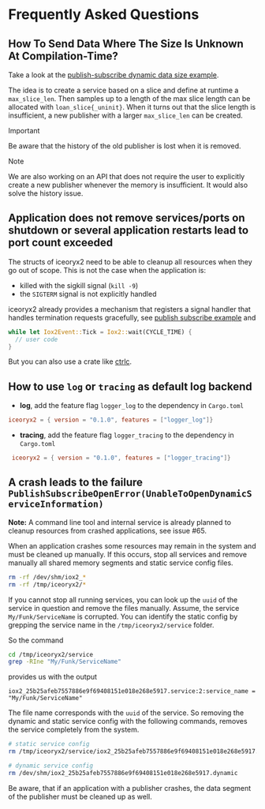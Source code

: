 # Frequently Asked Questions

## How To Send Data Where The Size Is Unknown At Compilation-Time?

Take a look at the
[publish-subscribe dynamic data size example](examples/examples/publish_subscribe_dynamic_data_size).

The idea is to create a service based on a slice and define at runtime a `max_slice_len`. Then
samples up to a length of the max slice length can be allocated with `loan_slice{_uninit}`. When it
turns out that the slice length is insufficient, a new publisher with a larger `max_slice_len` can
be created.

 > [!IMPORTANT]
 > Be aware that the history of the old publisher is lost when it is removed.

 > [!NOTE]
 > We are also working on an API that does not require the user to explicitly create a
 > new publisher whenever the memory is insufficient. It would also solve the
 > history issue.

## Application does not remove services/ports on shutdown or several application restarts lead to port count exceeded

The structs of iceoryx2 need to be able to cleanup all resources when they
go out of scope. This is not the case when the application is:

 * killed with the sigkill signal (`kill -9`)
 * the `SIGTERM` signal is not explicitly handled

iceoryx2 already provides a mechanism that registers a signal handler that
handles termination requests gracefully, see
[publish subscribe example](examples/examples/publish_subscribe) and

```rust
while let Iox2Event::Tick = Iox2::wait(CYCLE_TIME) {
  // user code
}
```

But you can also use a crate like [ctrlc](https://docs.rs/ctrlc/latest/ctrlc/).

## How to use `log` or `tracing` as default log backend

 * **log**, add the feature flag `logger_log` to the dependency in `Cargo.toml`

  ```toml
  iceoryx2 = { version = "0.1.0", features = ["logger_log"]}
  ```

 * **tracing**, add the feature flag `logger_tracing` to the dependency in `Cargo.toml`

 ```toml
  iceoryx2 = { version = "0.1.0", features = ["logger_tracing"]}
 ```

## A crash leads to the failure `PublishSubscribeOpenError(UnableToOpenDynamicServiceInformation)`

**Note:** A command line tool and internal service is already planned to cleanup
resources from crashed applications, see issue #65.

When an application crashes some resources may remain in the system and must be
cleaned up manually. If this occurs, stop all services and remove manually all
shared memory segments and static service config files.

```sh
rm -rf /dev/shm/iox2_*
rm -rf /tmp/iceoryx2/*
```

If you cannot stop all running services, you can look up the `uuid` of the service
in question and remove the files manually.
Assume, the service `My/Funk/ServiceName` is corrupted. You can identify the static
config by grepping the service name in the `/tmp/iceoryx2/service` folder.

So the command
```sh
cd /tmp/iceoryx2/service
grep -RIne "My/Funk/ServiceName"
```
provides us with the output
```
iox2_25b25afeb7557886e9f69408151e018e268e5917.service:2:service_name = "My/Funk/ServiceName"
```

The file name corresponds with the `uuid` of the service. So removing the dynamic and
static service config with the following commands, removes the service completely from
the system.
```sh
# static service config
rm /tmp/iceoryx2/service/iox2_25b25afeb7557886e9f69408151e018e268e5917.service

# dynamic service config
rm /dev/shm/iox2_25b25afeb7557886e9f69408151e018e268e5917.dynamic
```

Be aware, that if an application with a publisher crashes, the data segment of the
publisher must be cleaned up as well.
